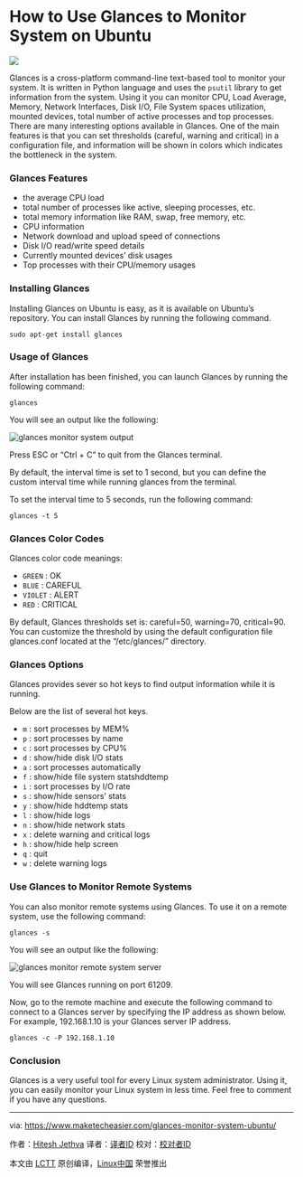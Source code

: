 How to Use Glances to Monitor System on Ubuntu
================================================================================
![](https://www.maketecheasier.com/assets/uploads/2015/12/glances_featured.jpg)

Glances is a cross-platform command-line text-based tool to monitor your system. It is written in Python language and uses the `psutil` library to get information from the system. Using it you can monitor CPU, Load Average, Memory, Network Interfaces, Disk I/O, File System spaces utilization, mounted devices, total number of active processes and top processes. There are many interesting options available in Glances. One of the main features is that you can set thresholds (careful, warning and critical) in a configuration file, and information will be shown in colors which indicates the bottleneck in the system.

### Glances Features ###

- the average CPU load
- total number of processes like active, sleeping processes, etc.
- total memory information like RAM, swap, free memory, etc.
- CPU information
- Network download and upload speed of connections
- Disk I/O read/write speed details
- Currently mounted devices’ disk usages
- Top processes with their CPU/memory usages

### Installing Glances ###

Installing Glances on Ubuntu is easy, as it is available on Ubuntu’s repository. You can install Glances by running the following command.

    sudo apt-get install glances

### Usage of Glances ###

After installation has been finished, you can launch Glances by running the following command:

    glances

You will see an output like the following:

![glances monitor system output](https://www.maketecheasier.com/assets/uploads/2015/12/glances_output1.png)

Press ESC or “Ctrl + C” to quit from the Glances terminal.

By default, the interval time is set to 1 second, but you can define the custom interval time while running glances from the terminal.

To set the interval time to 5 seconds, run the following command:

    glances -t 5

### Glances Color Codes ###

Glances color code meanings:

- `GREEN` : OK
- `BLUE` : CAREFUL
- `VIOLET` : ALERT
- `RED` : CRITICAL

By default, Glances thresholds set is: careful=50, warning=70, critical=90. You can customize the threshold by using the default configuration file glances.conf located at the “/etc/glances/” directory.

### Glances Options ###

Glances provides sever so hot keys to find output information while it is running.

Below are the list of several hot keys.

- `m` : sort processes by MEM%
- `p` : sort processes by name
- `c` : sort processes by CPU%
- `d` : show/hide disk I/O stats
- `a` : sort processes automatically
- `f` : show/hide file system statshddtemp
- `i` : sort processes by I/O rate
- `s` : show/hide sensors’ stats
- `y` : show/hide hddtemp stats
- `l` : show/hide logs
- `n` : show/hide network stats
- `x` : delete warning and critical logs
- `h` : show/hide help screen
- `q` : quit
- `w` : delete warning logs

### Use Glances to Monitor Remote Systems ###

You can also monitor remote systems using Glances. To use it on a remote system, use the following command:

    glances -s

You will see an output like the following:

![glances monitor remote system server](https://www.maketecheasier.com/assets/uploads/2015/12/glances_server.png)

You will see Glances running on port 61209.

Now, go to the remote machine and execute the following command to connect to a Glances server by specifying the IP address as shown below. For example, 192.168.1.10 is your Glances server IP address.

    glances -c -P 192.168.1.10

### Conclusion ###

Glances is a very useful tool for every Linux system administrator. Using it, you can easily monitor your Linux system in less time. Feel free to comment if you have any questions.

--------------------------------------------------------------------------------

via: https://www.maketecheasier.com/glances-monitor-system-ubuntu/

作者：[Hitesh Jethva][a]
译者：[译者ID](https://github.com/译者ID)
校对：[校对者ID](https://github.com/校对者ID)

本文由 [LCTT](https://github.com/LCTT/TranslateProject) 原创编译，[Linux中国](https://linux.cn/) 荣誉推出

[a]:https://www.maketecheasier.com/author/hiteshjethva/
